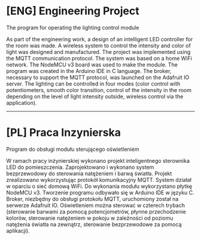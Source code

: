 # [ENG] Engineering Project
The program for operating the lighting control module


As part of the engineering work, a design of an intelligent LED controller for the room was made. A wireless system to control the intensity and color of light was designed and manufactured. The project was implemented using the MQTT communication protocol. The system was based on a home WiFi network. The NodeMCU v3 board was used to make the module.
The program was created in the Arduino IDE in C language. The broker, necessary to support the MQTT protocol, was launched on the Adafruit IO server. The lighting can be controlled in four modes (color control with potentiometers, smooth color transition, control of the intensity in the room depending on the level of light intensity outside, wireless control via the application).

_______________________________________________________________________________________________________________________________________________________________________

# [PL] Praca Inzynierska
Program do obsługi modułu sterującego oświetleniem


W ramach pracy inżynierskiej wykonano projekt inteligentnego sterownika LED do pomieszczenia. Zaprojektowano i wykonano system bezprzewodowy do sterowania natężeniem i barwą światła. Projekt zrealizowano wykorzystując protokół komunikacyjny MQTT. System działał w oparciu o sieć domową WiFi. Do wykonania modułu wykorzystano płytkę NodeMCU v3. 
Tworzenie programu odbywało się w Arduino IDE w języku C. Broker, niezbędny do obsługi protokołu MQTT, uruchomiony został na serwerze Adafruit IO. Oświetleniem można sterować w czterech trybach (sterowanie barwami za pomocą potencjometrów, płynne przechodzenie kolorów, sterowanie natężeniem w pokoju w zależności od poziomu natężenia światła na zewnątrz, sterowanie bezprzewodowe za pomocą aplikacji).

